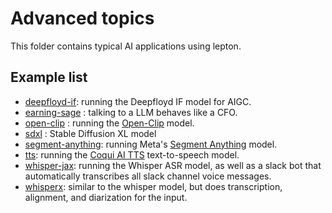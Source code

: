 # Advanced topics

This folder contains typical AI applications using lepton.

## Example list
- [deepfloyd-if](https://github.com/leptonai/examples/tree/main/advanced/deepfloyd-if): running the Deepfloyd IF model for AIGC.
- [earning-sage](https://github.com/leptonai/examples/tree/main/advanced/earning-sage) : talking to a LLM behaves like a CFO.
- [open-clip](https://github.com/leptonai/examples/tree/main/advanced/open-clip) : running the [Open-Clip](https://github.com/mlfoundations/open_clip) model.
- [sdxl](https://github.com/leptonai/examples/tree/main/advanced/sdxl) : Stable Diffusion XL model
- [segment-anything](https://github.com/leptonai/examples/tree/main/advanced/segment-anything): running Meta's [Segment Anything](https://github.com/facebookresearch/segment-anything) model.
- [tts](https://github.com/leptonai/examples/tree/main/advanced/tts): running the [Coqui AI TTS](https://github.com/coqui-ai/TTS/) text-to-speech model.
- [whisper-jax](https://github.com/leptonai/examples/tree/main/advanced/whisper-jax): running the Whisper ASR model, as well as a slack bot that automatically transcribes all slack channel voice messages.
- [whisperx](https://github.com/leptonai/examples/tree/main/advanced/whisperx): similar to the whisper model, but does transcription, alignment, and diarization for the input.
